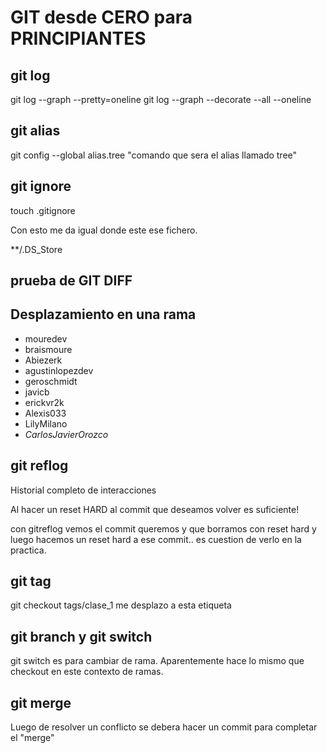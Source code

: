# GIT desde CERO para PRINCIPIANTES

## git log
git log --graph --pretty=oneline
git log --graph --decorate --all --oneline

## git alias 
git config --global alias.tree "comando que sera el alias llamado tree"

## git ignore

touch .gitignore

Con esto me da igual donde este ese fichero.

**/.DS_Store 

## prueba de GIT DIFF

## Desplazamiento en una rama

- mouredev
- braismoure
- Abiezerk
- agustinlopezdev
- geroschmidt
- javicb
- erickvr2k
- Alexis033
- LilyMilano
- _CarlosJavierOrozco_

## git reflog

Historial completo de interacciones

Al hacer un reset HARD al commit que deseamos volver es suficiente! 

con gitreflog vemos el commit queremos y que borramos con reset hard y luego hacemos un reset hard a ese commit.. es cuestion de verlo en la practica. 

## git tag

git checkout tags/clase_1 me desplazo a esta etiqueta


## git branch y git switch 

git switch es para cambiar de rama. Aparentemente hace lo mismo que checkout en este contexto de ramas.


## git merge 

Luego de resolver un conflicto se debera hacer un commit para completar el "merge"

